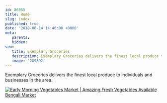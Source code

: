 ```yaml
---
id: 86955
title: Home
slug: index
published: true
date: '2018-06-14 14:46:00 +0000'
meta:
   parents: 
   hidden: 
seo:
   title: Exemplary Groceries
   description: Exemplary Groceries delivers the finest local produce to individuals and businesses in the area.
   image: '289892'
---
```


Exemplary Groceries delivers the finest local produce to individuals and businesses in the area.

<!--{% video youtube wSf1BDTCorU %}-->
[![Early Morning Vegetables Market | Amazing Fresh Vegetables Available Bengali Market](https://i.ytimg.com/vi/wSf1BDTCorU/hqdefault.jpg)](https://www.youtube.com/watch?v=wSf1BDTCorU)
<!--{% endvideo %}-->
